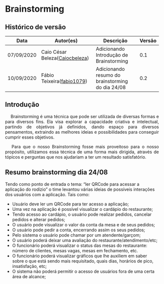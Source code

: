 # Brainstorming

## Histórico de versão

<table>
  <thead>
    <tr>
      <th>Data</th>
      <th>Autor(es)</th>
      <th>Descrição</th>   
     <th>Versão</th>
         </tr>
  </thead>
  <tbody>
    <tr>
      <td>07/09/2020</td>
      <td>Caio César Beleza(<a target="blank" href="https://github.com/Caiocbeleza">Caiocbeleza</a>)</td>
      <td>Adicionando Introdução de Brainstorming</td>
      <td>
      0.1
      </td>
    </tr>
    <tr>
      <td>10/09/2020</td>
      <td>Fábio Teixeira(<a target="blank" href="https://github.com/fabio1079">fabio1079</a>)</td>
      <td>Adicionando resumo do brainstorming do dia 24/08</td>
      <td>
      0.2
      </td>
    </tr>
  </tbody>
</table>

## Introdução

<p align="justify">&emsp;
Brainstorming é uma técnica que pode ser utilizada de diversas formas e para diversos fins. Ela visa explorar a capacidade criativa e intelectual, partindo de objetivos já definidos, dando espaço para diversos pensamentos, extraindo as melhores ideias e possibilidades para conseguir cumprir esses objetivos.
</p>
<p align="justify">&emsp;
Para que o nosso Brainstorming fosse mais proveitoso para o nosso propósito, utilizamos essa técnica de uma forma mais dirigida, através de tópicos e perguntas que nos ajudariam a ter um resultado satisfatório.
</p>

## Resumo brainstorming dia 24/08

Tendo como ponto de entrada o tema: “ler QRCode para acessar a aplicação do rodízio” o time levantou várias ideias de possíveis interações dos usuários com a aplicação. Tais  como:

- Usuário deve ler um QRCode para ter acesso a aplicação;
- Uma vez na aplicação é possível visualizar o cardápio do restaurante;
- Tendo acesso ao cardápio, o usuário pode realizar pedidos, cancelar pedidos e alterar pedidos;
- O usuário pode visualizar o valor da conta da mesa e de seus pedidos;
- O usuário pode pedir a conta, encerrando assim os seus pedidos;
- Pelo sistema o usuário pode chamar por um atendente/garçom;
- O usuário poderá deixar uma avaliação do restaurante/atendimento/etc;
- O funcionário poderá visualizar o status das mesas do restaurante: número de clientes, mesas vagas, mesas em fechamento, etc.
- O funcionário poderá visualizar gráficos que lhe auxiliem em saber sobre o que está sendo mais requisitado, quais dias, horários de pico, insatisfação, etc;
- O sistema não poderá permitir o acesso de usuários fora de uma certa área de alcance;

